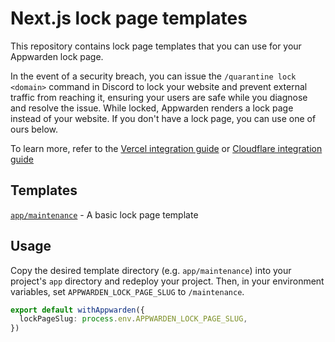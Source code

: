 # Next.js lock page templates

This repository contains lock page templates that you can use for your Appwarden lock page.

In the event of a security breach, you can issue the `/quarantine lock <domain>` command in Discord to lock your website and prevent external traffic from reaching it, ensuring your users are safe while you diagnose and resolve the issue. While locked, Appwarden renders a lock page instead of your website. If you don't have a lock page, you can use one of ours below.

To learn more, refer to the [Vercel integration guide](https://appwarden.io/docs/guides/vercel-integration) or [Cloudflare integration guide](https://appwarden.io/docs/guides/cloudflare-integration)

## Templates

[`app/maintenance`](https://github.com/appwarden/vercel-lock-page-templates/tree/main/app/maintenance) - A basic lock page template

## Usage

Copy the desired template directory (e.g. `app/maintenance`) into your project's `app` directory and redeploy your project. Then, in your environment variables, set `APPWARDEN_LOCK_PAGE_SLUG` to `/maintenance`.

```typescript
export default withAppwarden({
  lockPageSlug: process.env.APPWARDEN_LOCK_PAGE_SLUG,
})
```
